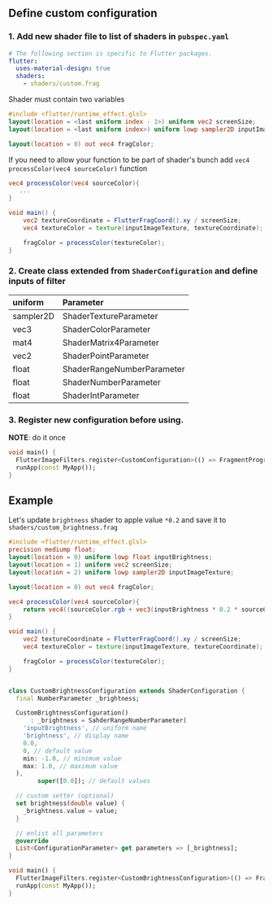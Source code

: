 ## Define custom configuration

### 1. Add new shader file to list of shaders in `pubspec.yaml`
```yaml
# The following section is specific to Flutter packages.
flutter:
  uses-material-design: true
  shaders:
    - shaders/custom.frag
```

Shader must contain two variables 

```glsl
#include <flutter/runtime_effect.glsl>
layout(location = <last uniform index - 1>) uniform vec2 screenSize;
layout(location = <last uniform index>) uniform lowp sampler2D inputImageTexture; // input image

layout(location = 0) out vec4 fragColor;
```

If you need to allow your function to be part of shader's bunch add `vec4 processColor(vec4 sourceColor)` function

```glsl
vec4 processColor(vec4 sourceColor){
   ...
}

void main() {
    vec2 textureCoordinate = FlutterFragCoord().xy / screenSize;
    vec4 textureColor = texture(inputImageTexture, textureCoordinate);

    fragColor = processColor(textureColor);
}
```

### 2. Create class extended from `ShaderConfiguration` and define inputs of filter

| uniform   | Parameter                  | 
|:----------|:---------------------------|
| sampler2D | ShaderTextureParameter     | 
| vec3      | ShaderColorParameter       | 
| mat4      | ShaderMatrix4Parameter     | 
| vec2      | ShaderPointParameter       |
| float     | ShaderRangeNumberParameter |
| float     | ShaderNumberParameter      |
| float     | ShaderIntParameter         |

### 3. Register new configuration before using.

**NOTE**: do it once

```dart
void main() {
  FlutterImageFilters.register<CustomConfiguration>(() => FragmentProgram.fromAsset('shaders/custom.frag'));
  runApp(const MyApp());
}
```

## Example

Let's update `brightness` shader to apple value `*0.2` and save it to `shaders/custom_brightness.frag`

```glsl
#include <flutter/runtime_effect.glsl>
precision mediump float;
layout(location = 0) uniform lowp float inputBrightness;
layout(location = 1) uniform vec2 screenSize;
layout(location = 2) uniform lowp sampler2D inputImageTexture;

layout(location = 0) out vec4 fragColor;

vec4 processColor(vec4 sourceColor){
    return vec4((sourceColor.rgb + vec3(inputBrightness * 0.2 * sourceColor.a)), sourceColor.a);
}

void main() {
    vec2 textureCoordinate = FlutterFragCoord().xy / screenSize;
    vec4 textureColor = texture(inputImageTexture, textureCoordinate);

    fragColor = processColor(textureColor);
}
```

```dart

class CustomBrightnessConfiguration extends ShaderConfiguration {
  final NumberParameter _brightness;

  CustomBrightnessConfiguration()
      : _brightness = SahderRangeNumberParameter(
    'inputBrightness', // uniform name
    'brightness', // display name
    0.0,
    0, // default value
    min: -1.0, // minimum value
    max: 1.0, // maximum value
  ),
        super([0.0]); // default values

  // custom setter (optional)
  set brightness(double value) {
    _brightness.value = value;
  }

  // enlist all parameters
  @override
  List<ConfigurationParameter> get parameters => [_brightness];
}
```

```dart
void main() {
  FlutterImageFilters.register<CustomBrightnessConfiguration>(() => FragmentProgram.fromAsset('shaders/custom_brightness.frag'));
  runApp(const MyApp());
}
```